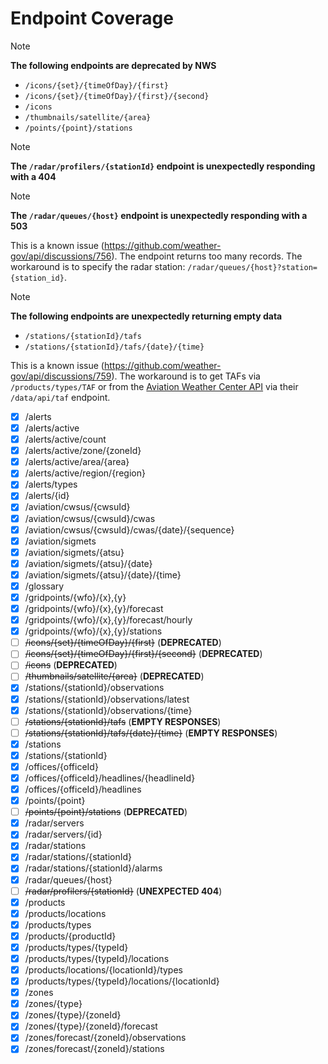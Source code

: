# Endpoint Coverage

> [!NOTE]
> **The following endpoints are deprecated by NWS**
> - `/icons/{set}/{timeOfDay}/{first}`
> - `/icons/{set}/{timeOfDay}/{first}/{second}`
> - `/icons`
> - `/thumbnails/satellite/{area}`
> - `/points/{point}/stations`

> [!NOTE] 
> **The `/radar/profilers/{stationId}` endpoint is unexpectedly responding with a 404**

> [!NOTE]
> **The `/radar/queues/{host}` endpoint is unexpectedly responding with a 503**
> 
> This is a known issue (https://github.com/weather-gov/api/discussions/756). The endpoint returns too many records. The workaround is to specify the radar station: `/radar/queues/{host}?station={station_id}`.

> [!NOTE]
> **The following endpoints are unexpectedly returning empty data**
> - `/stations/{stationId}/tafs`
> - `/stations/{stationId}/tafs/{date}/{time}`
> 
> This is a known issue (https://github.com/weather-gov/api/discussions/759). The workaround is to get TAFs via `/products/types/TAF` or from the [Aviation Weather Center API](https://aviationweather.gov/data/api/#/Data/dataTaf) via their `/data/api/taf` endpoint.

- [x] /alerts
- [x] /alerts/active
- [x] /alerts/active/count
- [x] /alerts/active/zone/{zoneId}
- [x] /alerts/active/area/{area}
- [x] /alerts/active/region/{region}
- [x] /alerts/types
- [x] /alerts/{id}
- [x] /aviation/cwsus/{cwsuId}
- [x] /aviation/cwsus/{cwsuId}/cwas
- [x] /aviation/cwsus/{cwsuId}/cwas/{date}/{sequence}
- [x] /aviation/sigmets
- [x] /aviation/sigmets/{atsu}
- [x] /aviation/sigmets/{atsu}/{date}
- [x] /aviation/sigmets/{atsu}/{date}/{time}
- [x] /glossary
- [x] /gridpoints/{wfo}/{x},{y}
- [x] /gridpoints/{wfo}/{x},{y}/forecast
- [x] /gridpoints/{wfo}/{x},{y}/forecast/hourly
- [x] /gridpoints/{wfo}/{x},{y}/stations
- [ ] ~~/icons/{set}/{timeOfDay}/{first}~~ (**DEPRECATED**)
- [ ] ~~/icons/{set}/{timeOfDay}/{first}/{second}~~ (**DEPRECATED**)
- [ ] ~~/icons~~ (**DEPRECATED**)
- [ ] ~~/thumbnails/satellite/{area}~~ (**DEPRECATED**)
- [x] /stations/{stationId}/observations
- [x] /stations/{stationId}/observations/latest
- [x] /stations/{stationId}/observations/{time}
- [ ] ~~/stations/{stationId}/tafs~~ (**EMPTY RESPONSES**)
- [ ] ~~/stations/{stationId}/tafs/{date}/{time}~~ (**EMPTY RESPONSES**)
- [x] /stations
- [x] /stations/{stationId}
- [x] /offices/{officeId}
- [x] /offices/{officeId}/headlines/{headlineId}
- [x] /offices/{officeId}/headlines
- [x] /points/{point}
- [ ] ~~/points/{point}/stations~~ (**DEPRECATED**)
- [x] /radar/servers
- [x] /radar/servers/{id}
- [x] /radar/stations
- [x] /radar/stations/{stationId}
- [x] /radar/stations/{stationId}/alarms
- [x] /radar/queues/{host}
- [ ] ~~/radar/profilers/{stationId}~~ (**UNEXPECTED 404**)
- [x] /products
- [x] /products/locations
- [x] /products/types
- [x] /products/{productId}
- [x] /products/types/{typeId}
- [x] /products/types/{typeId}/locations
- [x] /products/locations/{locationId}/types
- [x] /products/types/{typeId}/locations/{locationId}
- [x] /zones
- [x] /zones/{type}
- [x] /zones/{type}/{zoneId}
- [x] /zones/{type}/{zoneId}/forecast
- [x] /zones/forecast/{zoneId}/observations
- [x] /zones/forecast/{zoneId}/stations
